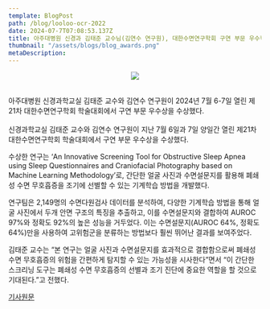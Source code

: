 ```yaml
---
template: BlogPost
path: /blog/looloo-ocr-2022
date: 2024-07-7T07:08:53.137Z
title: 아주대병원 신경과 김태준 교수님(김연수 연구원), 대한수면연구학회 구연 부문 우수학술상 수상
thumbnail: "/assets/blogs/blog_awards.png"
metaDescription:
---
```


<p align="center"><img src="https://raw.githubusercontent.com/AUNAL-AJOU/aunal/main/static/assets/blogs/blog_2.jpg"></p></br>
아주대병원 신경과학교실 김태준 교수와 김연수 연구원이 2024년 7월 6-7일 열린 제21차 대한수면연구학회 학술대회에서 구연 부문 우수상을 수상했다. 
</br>
</br>
신경과학교실 김태준 교수와 김연수 연구원이 지난 7월 6일과 7일 양일간 열린 제21차 대한수면연구학회 학술대회에서 구연 부문 우수상을 수상했다. 



수상한 연구는 ‘An Innovative Screening Tool for Obstructive Sleep Apnea using Sleep Questionnaires and Craniofacial Photography based on Machine Learning Methodology’로, 간단한 얼굴 사진과 수면설문지를 활용해 폐쇄성 수면 무호흡증을 조기에 선별할 수 있는 기계학습 방법을 개발했다.



연구팀은 2,149명의 수면다원검사 데이터를 분석하여, 다양한 기계학습 방법을 통해 얼굴 사진에서 두개 안면 구조의 특징을 추출하고, 이를 수면설문지와 결합하여 AUROC 97%와 정확도 92%의 높은 성능을 거두었다. 이는 수면설문지(AUROC 64%, 정확도 64%)만을 사용하여 고위험군을 분류하는 방법보다 훨씬 뛰어난 결과를 보여주었다.



김태준 교수는 “본 연구는 얼굴 사진과 수면설문지를 효과적으로 결합함으로써 폐쇄성 수면 무호흡증의 위험을 간편하게 탐지할 수 있는 가능성을 시사한다”면서 “이 간단한 스크리닝 도구는 폐쇄성 수면 무호흡증의 선별과 조기 진단에 중요한 역할을 할 것으로 기대된다.”고 전했다.
</br>

<a href="https://hosp.ajoumc.or.kr/board/commBoardNewsView.do?no=68393">기사원문</a>

